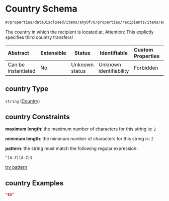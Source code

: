 # Country Schema

```txt
#/properties/dataDisclosed/items/anyOf/0/properties/recipients/items/anyOf/0/properties/country#/properties/dataDisclosed/items/anyOf/0/properties/recipients/items/anyOf/0/properties/country
```

The country in which the recipient is located at. Attention: This explictly specifies third country transfers!


| Abstract            | Extensible | Status         | Identifiable            | Custom Properties | Additional Properties | Access Restrictions | Defined In                                                           |
| :------------------ | ---------- | -------------- | ----------------------- | :---------------- | --------------------- | ------------------- | -------------------------------------------------------------------- |
| Can be instantiated | No         | Unknown status | Unknown identifiability | Forbidden         | Allowed               | none                | [tilt-schema.json\*](../out/tilt-schema.json "open original schema") |

## country Type

`string` ([Country](tilt-schema-properties-datadisclosed-items-anyof-anyof-schema-properties-recipients-items-anyof-anyof-schema-if-recipients-properties-country.md))

## country Constraints

**maximum length**: the maximum number of characters for this string is: `2`

**minimum length**: the minimum number of characters for this string is: `2`

**pattern**: the string must match the following regular expression: 

```regexp
^[A-Z][A-Z]$
```

[try pattern](https://regexr.com/?expression=%5E%5BA-Z%5D%5BA-Z%5D%24 "try regular expression with regexr.com")

## country Examples

```json
"ES"
```
